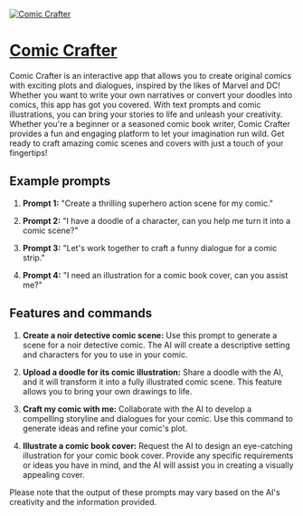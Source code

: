 [![Comic Crafter](https://files.oaiusercontent.com/file-5wkNFxNCMmh4DXZJ3bm0ig18?se=2123-10-18T20%3A37%3A06Z&sp=r&sv=2021-08-06&sr=b&rscc=max-age%3D31536000%2C%20immutable&rscd=attachment%3B%20filename%3Dcomiccrafterdp.png&sig=xb6hX8Dfy6J/DQtOWS31%2BxU%2BpOcuiGwBky66fbN3tLA%3D)](https://chat.openai.com/g/g-WYP9mpOvH-comic-crafter)

# [Comic Crafter](https://chat.openai.com/g/g-WYP9mpOvH-comic-crafter)

Comic Crafter is an interactive app that allows you to create original comics with exciting plots and dialogues, inspired by the likes of Marvel and DC! Whether you want to write your own narratives or convert your doodles into comics, this app has got you covered. With text prompts and comic illustrations, you can bring your stories to life and unleash your creativity. Whether you're a beginner or a seasoned comic book writer, Comic Crafter provides a fun and engaging platform to let your imagination run wild. Get ready to craft amazing comic scenes and covers with just a touch of your fingertips!

## Example prompts

1. **Prompt 1:** "Create a thrilling superhero action scene for my comic."

2. **Prompt 2:** "I have a doodle of a character, can you help me turn it into a comic scene?"

3. **Prompt 3:** "Let's work together to craft a funny dialogue for a comic strip."

4. **Prompt 4:** "I need an illustration for a comic book cover, can you assist me?"

## Features and commands

1. **Create a noir detective comic scene:** Use this prompt to generate a scene for a noir detective comic. The AI will create a descriptive setting and characters for you to use in your comic.

2. **Upload a doodle for its comic illustration:** Share a doodle with the AI, and it will transform it into a fully illustrated comic scene. This feature allows you to bring your own drawings to life.

3. **Craft my comic with me:** Collaborate with the AI to develop a compelling storyline and dialogues for your comic. Use this command to generate ideas and refine your comic's plot.

4. **Illustrate a comic book cover:** Request the AI to design an eye-catching illustration for your comic book cover. Provide any specific requirements or ideas you have in mind, and the AI will assist you in creating a visually appealing cover.

Please note that the output of these prompts may vary based on the AI's creativity and the information provided.